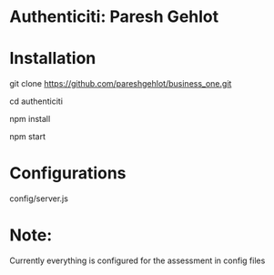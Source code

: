 # Authenticiti: Paresh Gehlot

# Installation

git clone https://github.com/pareshgehlot/business_one.git

cd authenticiti

npm install

npm start

# Configurations

config/server.js

# Note:

Currently everything is configured for the assessment in config files
